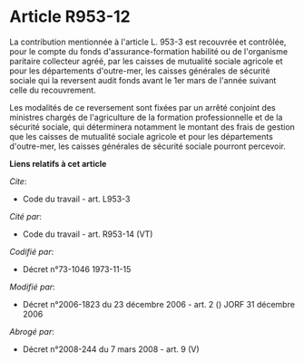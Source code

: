 # Article R953-12

La contribution mentionnée à l'article L. 953-3 est recouvrée et contrôlée, pour le compte du fonds d'assurance-formation
habilité ou de l'organisme paritaire collecteur agréé, par les caisses de mutualité sociale agricole et pour les départements
d'outre-mer, les caisses générales de sécurité sociale qui la reversent audit fonds avant le 1er mars de l'année suivant
celle du recouvrement.

Les modalités de ce reversement sont fixées par un arrêté conjoint des ministres chargés de l'agriculture de la formation
professionnelle et de la sécurité sociale, qui déterminera notamment le montant des frais de gestion que les caisses de
mutualité sociale agricole et pour les départements d'outre-mer, les caisses générales de sécurité sociale pourront
percevoir.

**Liens relatifs à cet article**

_Cite_:

  - Code du travail - art. L953-3

_Cité par_:

  - Code du travail - art. R953-14 (VT)

_Codifié par_:

  - Décret n°73-1046 1973-11-15

_Modifié par_:

  - Décret n°2006-1823 du 23 décembre 2006 - art. 2 () JORF 31 décembre 2006

_Abrogé par_:

  - Décret n°2008-244 du 7 mars 2008 - art. 9 (V)

